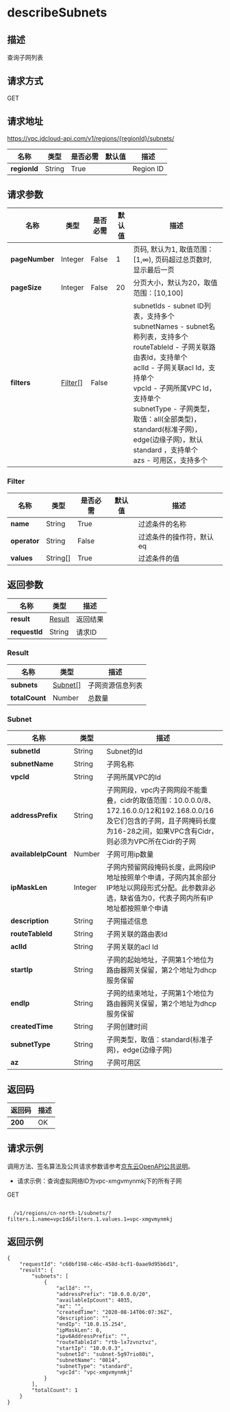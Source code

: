 # describeSubnets


## 描述
查询子网列表

## 请求方式
GET

## 请求地址
https://vpc.jdcloud-api.com/v1/regions/{regionId}/subnets/

|名称|类型|是否必需|默认值|描述|
|---|---|---|---|---|
|**regionId**|String|True| |Region ID|

## 请求参数
|名称|类型|是否必需|默认值|描述|
|---|---|---|---|---|
|**pageNumber**|Integer|False|1|页码, 默认为1, 取值范围：[1,∞), 页码超过总页数时, 显示最后一页|
|**pageSize**|Integer|False|20|分页大小，默认为20，取值范围：[10,100]|
|**filters**|[Filter[]](describeSubnets#user-content-filter)|False| |subnetIds - subnet ID列表，支持多个<br>subnetNames - subnet名称列表，支持多个<br>routeTableId	- 子网关联路由表Id，支持单个<br>aclId - 子网关联acl Id，支持单个<br>vpcId - 子网所属VPC Id，支持单个<br>subnetType - 子网类型，取值：all(全部类型)，standard(标准子网)，edge(边缘子网)，默认standard ，支持单个<br>azs - 可用区，支持多个<br>|

### <div id="user-content-filter">Filter</div>
|名称|类型|是否必需|默认值|描述|
|---|---|---|---|---|
|**name**|String|True| |过滤条件的名称|
|**operator**|String|False| |过滤条件的操作符，默认eq|
|**values**|String[]|True| |过滤条件的值|

## 返回参数
|名称|类型|描述|
|---|---|---|
|**result**|[Result](describeSubnets#user-content-result)|返回结果|
|**requestId**|String|请求ID|

### <div id="user-content-result">Result</div>
|名称|类型|描述|
|---|---|---|
|**subnets**|[Subnet[]](describeSubnets#user-content-subnet)|子网资源信息列表|
|**totalCount**|Number|总数量|
### <div id="user-content-subnet">Subnet</div>
|名称|类型|描述|
|---|---|---|
|**subnetId**|String|Subnet的Id|
|**subnetName**|String|子网名称|
|**vpcId**|String|子网所属VPC的Id|
|**addressPrefix**|String|子网网段，vpc内子网网段不能重叠，cidr的取值范围：10.0.0.0/8、172.16.0.0/12和192.168.0.0/16及它们包含的子网，且子网掩码长度为16-28之间，如果VPC含有Cidr，则必须为VPC所在Cidr的子网|
|**availableIpCount**|Number|子网可用ip数量|
|**ipMaskLen**|Integer|子网内预留网段掩码长度，此网段IP地址按照单个申请，子网内其余部分IP地址以网段形式分配。此参数非必选，缺省值为0，代表子网内所有IP地址都按照单个申请|
|**description**|String|子网描述信息|
|**routeTableId**|String|子网关联的路由表Id|
|**aclId**|String|子网关联的acl Id|
|**startIp**|String|子网的起始地址，子网第1个地位为路由器网关保留，第2个地址为dhcp服务保留|
|**endIp**|String|子网的结束地址，子网第1个地位为路由器网关保留，第2个地址为dhcp服务保留|
|**createdTime**|String|子网创建时间|
|**subnetType**|String|子网类型，取值：standard(标准子网)，edge(边缘子网)|
|**az**|String|子网可用区|

## 返回码
|返回码|描述|
|---|---|
|**200**|OK|

## 请求示例
调用方法、签名算法及公共请求参数请参考[京东云OpenAPI公共说明](https://docs.jdcloud.com/common-declaration/api/introduction)。
- 请求示例：查询虚拟网络ID为vpc-xmgvmynmkj下的所有子网

GET
```

  /v1/regions/cn-north-1/subnets/?filters.1.name=vpcId&filters.1.values.1=vpc-xmgvmynmkj

```

## 返回示例
```
{
    "requestId": "c60bf198-c46c-458d-bcf1-0aae9d95b6d1", 
    "result": {
        "subnets": [
            {
                "aclId": "", 
                "addressPrefix": "10.0.0.0/20", 
                "availableIpCount": 4035, 
                "az": "", 
                "createdTime": "2020-08-14T06:07:36Z", 
                "description": "", 
                "endIp": "10.0.15.254", 
                "ipMaskLen": 0, 
                "ipv6AddressPrefix": "", 
                "routeTableId": "rtb-lx7zvnztvz", 
                "startIp": "10.0.0.3", 
                "subnetId": "subnet-5g97rio80i", 
                "subnetName": "0814", 
                "subnetType": "standard", 
                "vpcId": "vpc-xmgvmynmkj"
            }
        ], 
        "totalCount": 1
    }
}
```
